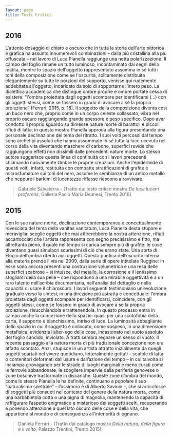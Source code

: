```yaml
---
layout: page
title: Testi Critici
---
```


## 2016

L'attento dosaggio di chiaro e oscuro che in tutta la storia dell'arte pittorica e grafica ha assunto innumerevoli
combinazioni – dalla più cristallina alla più offuscata – nel lavoro di Luca Pianella raggiunge una netta polarizzazione. Il campo del foglio rimane un tutto luminoso, incontaminato dai segni della matita, mentre lo spazio dell'oggetto rappresentato assomma in sé tutti i toni della composizione come se l'oscurità, solitamente distribuita elegantemente su tutte le porzioni del supporto, venisse qui rudemente addebitata all'oggetto, incaricato da solo di sopportarne l'intero peso.
La dialettica accademica che distingue ombre proprie e ombre portate cessa di esistere: “l'ombra proiettata
dagli oggetti scompare per identificarsi (…) con gli oggetti stessi, come se fossero in grado di avocare a sé la
propria proiezione” (Ferrari, 2015, p. 18). Il soggetto della composizione diventa così un buco nero che,
proprio come in un corpo celeste collassato, vibra nel proprio oscuro raggiungendo grande spessore e peso
specifico.
Dopo aver condotto il proprio sguardo su dimesse nature morte di barattoli e piccoli rifiuti di latta, in questa
mostra Pianella approda alla figura presentando una personale declinazione del tema del ritratto. I suoi volti
percossi dal tempo sono archetipi assoluti che hanno assommato in sé tutta la luce ricevuta nel corso della
vita diventando maschere di carbone, superfici ruvide che raggiungono effetti non dissimili dalle precedenti
nature morte. Lo stesso autore suggerisce questa linea di continuità con i lavori precedenti chiamando
nuovamente Ombre le proprie creazioni. Anche l'epidermide di questi volti, infatti, restituita con compatte
stratificazioni di grafite e microsfumature sui toni del nero, assume le sembianze di un antico metallo che
neppure i barlumi di lucentezze riflesse riescono a ravvivare.


> Gabriele Salvaterra - (Tratto da: testo critico mostra *De luce lucem proferens*, Galleria Paolo Maria Deanesi, Trento 2016)


## 2015

Con le sue nature morte, declinazione contemporanea e concettualmente rovesciata del tema della vanitas vanitatum, Luca Pianella desta stupore e meraviglia: sceglie oggetti che mai attirerebbero la nostra attenzione, rifiuti accartocciati che l’artista rappresenta con segno precisissimo e fitto, ma altrettanto pieno, il quale nel tempo si carica sempre più di grafite: le cose diventano quasi simulacri scurissimi di ciò che erano state. Una sorta di Elogio dell’ombra riferito agli oggetti.
Questa poetica dell’oscurità interna alla materia prende il via nel 2009, dalla serie di opere intitolate Ruggine: in esse sono ancora presenti una costruzione volumetrica e una resa delle superfici scabrose – si intuisce, del metallo, la corrosione e il lentissimo sfogliarsi della sua pelle – che rispondono a una mirabile oggettività e a un raro talento nell’acribia documentaria, nell’analisi del dettaglio e nella capacità di usare il chiaroscuro.
I lavori seguenti testimoniano un’evoluzione graduale verso la sintesi, in una direzione più astratta e concettuale: l’ombra proiettata dagli oggetti scompare per identificarsi, coincidere, con gli oggetti stessi, come se fossero in grado di avocare a se la propria proiezione, risucchiandola e trattenendola. In questo processo entra in campo anche la concezione dello spazio: quasi per una scotofobia della carta, il supporto è bianchissimo, intriso di luce. La luminosità abbagliante dello spazio in cui il soggetto è collocato, come sospeso, in una dimensione metafisica, evidenzia l’alter-ego delle cose, incastonato nel vuoto assoluto del foglio candido, inviolato. A tratti sembra regnare un senso di vuoto.
Il recente passaggio alla natura morta di più tradizionale concezione non era affatto scontato. Anzi, stupisce in un artista attratto inizialmente da quegli oggetti scartati nel vivere quotidiano, letteralmente gettati – scatole di latta o contenitori deformati dall’usura e dall’azione del tempo – in cui talvolta si inciampa girovagando per le strade di luoghi marginali e meno curati come le ferrovie abbandonate, le scogliere impervie della periferia genovese o zone boschive trasformate in discariche. Queste zone d’ombra del mondo, come lo stesso Pianella le ha definite, continuano a popolare il suo “naturalismo spettrale” – l’ossimoro è di Alberto Savinio –, che si arricchisce di soggetti più consueti nel contesto del genere della natura morta, come una barbabietola cotta o una pigna di magnolia, mantenendo la capacità di raffigurare l’aspetto enigmatico e misterioso dei soggetti scelti, recuperando e ponendo attenzione a quel lato oscuro delle cose e della vita, che appartiene al mondo e di conseguenza all’interiorità di ognuno.

> Daniela Ferrari - (Tratto dal catalogo mostra *Della natura, della figura e il volto*, Palazzo Trentini, Trento 2015)
